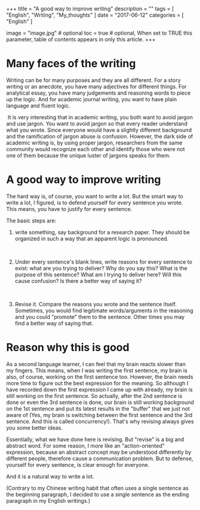 +++
title = "A good way to improve writing"
description = ""
tags = [
    "English",
    "Writing",
    "My_thoughts"
]
date = "2017-06-12"
categories = [
    "English"
]

image = "image.jpg" # optional
toc = true # optional, When set to TRUE this parameter, table of contents appears in only this article.
+++

# Many faces of the writing

Writing can be for many purposes and they are all different. For a story writing or an anecdote, you have many adjectives for different things. For analytical essay, you have many judgements and reasoning words to piece up the logic. And for academic journal writing, you want to have plain language and fluent logic.

​	It is very interesting that in academic writing, you both want to avoid jargon and use jargon. You want to avoid jargon so that every reader understand what you wrote. Since everyone would have a slightly different background and the ramification of jargon abuse is confusion. However, the dark side of academic writing is, by using proper jargon, researchers from the same community would recognize each other and identify those who were not one of them because the unique luster of jargons speaks for them.

# A good way to improve writing

The hard way is, of course, you want to write a lot. But the smart way to write a lot, I figured, is to defend yourself for every sentence you wrote. This means, you have to justify for every sentence.

The basic steps are:

1. write something, say background for a research paper. They should be organized in such a way that an apparent logic is pronounced. 

   ​

2. Under every sentence's blank lines, write reasons for every sentence to exist: what are you trying to deliver? Why do you say this? What is the purpose of this sentence? What am I trying to deliver here?  Will this cause confusion? Is there a better way of saying it?

   ​

3. Revise it. Compare the reasons you wrote and the sentence itself. Sometimes, you would find legitimate words/arguments in the reasoning and you could "promote" them to the sentence. Other times you may find a better way of saying that. 

# Reason why this is good

 As a second language learner, I can feel that my brain reacts slower than my fingers. This means, when I was writing the first sentence, my brain is also, of course, working on the first sentence too. However, the brain needs more time to figure out the best expression for the meaning. So although I have recorded down the first expression I came up with already, my brain is still working on the first sentence. So actually, after the 2nd sentence is done or even the 3rd sentence is done, our brain is still working background on the 1st sentence and put its latest results in the "buffer" that we just not aware of (Yes, my brain is switching between the first sentence and the 3rd sentence. And this is called concurrency!). That's why revising always gives you some better ideas. 

Essentially, what we have done here is revising. But "revise" is a big and abstract word. For some reason, I more like an "action-oriented" expression, because an abstract concept may be understood differently by different people, therefore cause a communication problem. But to defense, yourself for every sentence, is clear enough for everyone.

And it is a natural way to write a lot.

(Contrary to my Chinese writing habit that often uses a single sentence as the beginning paragraph, I decided to use a single sentence as the ending paragraph in my English writings.)